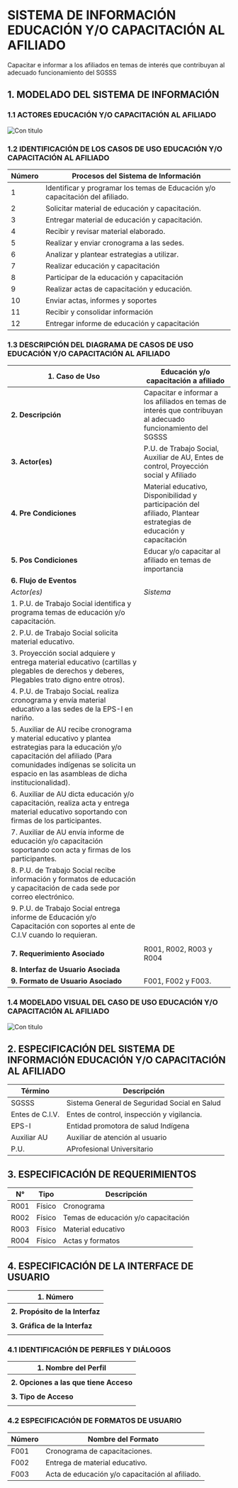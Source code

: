 # SISTEMA DE INFORMACIÓN EDUCACIÓN Y/O CAPACITACIÓN AL AFILIADO

Capacitar e informar a los afiliados en temas de interés que contribuyan al adecuado funcionamiento del SGSSS

## 1. MODELADO DEL SISTEMA DE INFORMACIÓN

### 1.1 ACTORES EDUCACIÓN Y/O CAPACITACIÓN AL AFILIADO

![Con titulo](img/ActorEducaciónyCapacitaciónAfiliado.jpg "Actores")

### 1.2 IDENTIFICACIÓN DE LOS CASOS DE USO EDUCACIÓN Y/O CAPACITACIÓN AL AFILIADO


| Número | Procesos del Sistema de Información                                           |
| ------ | ----------------------------------------------------------------------------- |
| 1      | Identificar y programar los temas de Educación y/o capacitación del afiliado. |
| 2      | Solicitar material de educación y capacitación.                               |
| 3      | Entregar material de educación y capacitación.                                |
| 4      | Recibir y revisar material elaborado.                                         |
| 5      | Realizar y enviar cronograma a las sedes.                                     |
| 6      | Analizar y plantear estrategias a utilizar.                                   |
| 7      | Realizar educación y capacitación                                             |
| 8      | Participar de la educación y capacitación                                     |
| 9      | Realizar actas de capacitación  y educación.                                  |
| 10     | Enviar actas, informes y soportes                                             |
| 11     | Recibir y consolidar información                                              |
| 12     | Entregar informe de educación y capacitación                                  |

### 1.3 DESCRIPCIÓN DEL DIAGRAMA DE CASOS DE USO EDUCACIÓN Y/O CAPACITACIÓN AL AFILIADO

| **1. Caso de Uso** | Educación y/o capacitación a afiliado |
| - | - |
| **2. Descripción** | Capacitar e informar a los afiliados en temas de interés que contribuyan al adecuado funcionamiento del SGSSS |
| **3. Actor(es)**   | P.U. de Trabajo Social, Auxiliar de AU, Entes de control, Proyección social y Afiliado |
| **4. Pre Condiciones** | Material educativo, Disponibilidad y participación del afiliado, Plantear estrategias de educación y capacitación |
| **5. Pos Condiciones** | Educar y/o capacitar al afiliado en temas de importancia|
| **6. Flujo de Eventos** |
| *Actor(es)* | *Sistema* |
| 1. P.U. de Trabajo Social identifica y programa temas de educación y/o capacitación. | |
| 2. P.U. de Trabajo Social solicita material educativo. | |
| 3. Proyección social adquiere y entrega material educativo (cartillas y plegables de derechos y deberes, Plegables trato digno entre otros). | |
| 4. P.U. de Trabajo SociaL realiza cronograma y envía material educativo a las sedes de la EPS-I en nariño. |  |
| 5. Auxiliar de AU recibe cronograma y material educativo y plantea estrategias para la educación y/o capacitación del afiliado (Para comunidades indígenas se solicita un espacio  en las asambleas de dicha institucionalidad). | |
| 6. Auxiliar de AU dicta educación y/o capacitación, realiza acta y entrega material educativo soportando con firmas de los participantes.  | |
| 7. Auxiliar de AU envía informe de educación y/o capacitación soportando con acta y firmas de los participantes. | |
| 8. P.U. de Trabajo Social recibe información y formatos de educación y capacitación de cada sede por correo electrónico. | |
| 9. P.U. de Trabajo Social entrega informe de Educación y/o Capacitación con soportes al ente de C.I.V  cuando lo requieran. | |
|  | |
| **7. Requerimiento Asociado** | R001, R002, R003 y R004 |
| **8. Interfaz de Usuario Asociada** | |
| **9. Formato de Usuario Asociado** | F001, F002 y F003. |

### 1.4 MODELADO VISUAL DEL CASO DE USO EDUCACIÓN Y/O CAPACITACIÓN AL AFILIADO

![Con titulo](img/CasoUsoEducaciónyCapacitaciónAfiliado.jpg "Caso de uso")

## 2. ESPECIFICACIÓN DEL SISTEMA DE INFORMACIÓN EDUCACIÓN Y/O CAPACITACIÓN AL AFILIADO

| Término         | Descripción                                  |
| --------------- | -------------------------------------------- |
| SGSSS           | Sistema General de Seguridad Social en Salud |
| Entes de C.I.V. | Entes de control, inspección y vigilancia.   |
| EPS-I           | Entidad promotora de salud Indígena          |
| Auxiliar AU     | Auxiliar de atención al usuario              |
| P.U.            | AProfesional Universitario                   |
              

## 3. ESPECIFICACIÓN DE REQUERIMIENTOS

| **N°** | **Tipo** | **Descripción** |
| - | - | - |
| R001 | Físico | Cronograma  |
| R002 | Físico | Temas de educación y/o capacitación  |
| R003 | Físico | Material educativo |
| R004 | Físico | Actas y formatos |

## 4. ESPECIFICACIÓN DE LA INTERFACE DE USUARIO

| **1. Número** |
| - |
|  |
| **2. Propósito de la Interfaz** |
|  |
| **3. Gráfica de la Interfaz**|
|  |

### 4.1 IDENTIFICACIÓN DE PERFILES Y DIÁLOGOS

| **1. Nombre del Perfil** |
| - |
|  |
| **2. Opciones a las que tiene Acceso**|
|  |
| **3. Tipo de Acceso** |
|  |

### 4.2 ESPECIFICACIÓN DE FORMATOS DE USUARIO

| Número | Nombre del Formato                                |
| ------ | ------------------------------------------------- |
| F001   | Cronograma de capacitaciones.    |
| F002   | Entrega de material educativo.    |
| F003   | Acta de educación y/o capacitación al afiliado.    |

